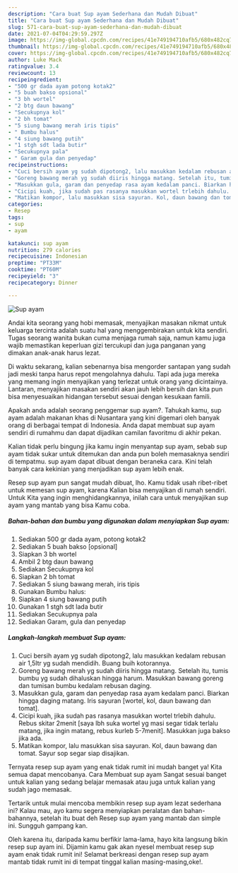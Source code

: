 ```yaml
---
description: "Cara buat Sup ayam Sederhana dan Mudah Dibuat"
title: "Cara buat Sup ayam Sederhana dan Mudah Dibuat"
slug: 571-cara-buat-sup-ayam-sederhana-dan-mudah-dibuat
date: 2021-07-04T04:29:59.297Z
image: https://img-global.cpcdn.com/recipes/41e749194710afb5/680x482cq70/sup-ayam-foto-resep-utama.jpg
thumbnail: https://img-global.cpcdn.com/recipes/41e749194710afb5/680x482cq70/sup-ayam-foto-resep-utama.jpg
cover: https://img-global.cpcdn.com/recipes/41e749194710afb5/680x482cq70/sup-ayam-foto-resep-utama.jpg
author: Luke Mack
ratingvalue: 3.4
reviewcount: 13
recipeingredient:
- "500 gr dada ayam potong kotak2"
- "5 buah bakso opsional"
- "3 bh wortel"
- "2 btg daun bawang"
- "Secukupnya kol"
- "2 bh tomat"
- "5 siung bawang merah iris tipis"
- " Bumbu halus"
- "4 siung bawang putih"
- "1 stgh sdt lada butir"
- "Secukupnya pala"
- " Garam gula dan penyedap"
recipeinstructions:
- "Cuci bersih ayam yg sudah dipotong2, lalu masukkan kedalam rebusan air 1,5ltr yg sudah mendidih. Buang buih kotorannya."
- "Goreng bawang merah yg sudah diiris hingga matang. Setelah itu, tumis bumbu yg sudah dihaluskan hingga harum. Masukkan bawang goreng dan tumisan bumbu kedalam rebusan daging."
- "Masukkan gula, garam dan penyedap rasa ayam kedalam panci. Biarkan hingga daging matang. Iris sayuran [wortel, kol, daun bawang dan tomat]."
- "Cicipi kuah, jika sudah pas rasanya masukkan wortel trlebih dahulu. Rebus skitar 2menit [saya lbh suka wortel yg masi segar tidak terlalu matang, jika ingin matang, rebus kurleb 5-7menit]. Masukkan juga bakso jika ada."
- "Matikan kompor, lalu masukkan sisa sayuran. Kol, daun bawang dan tomat. Sayur sop segar siap disajikan."
categories:
- Resep
tags:
- sup
- ayam

katakunci: sup ayam 
nutrition: 279 calories
recipecuisine: Indonesian
preptime: "PT33M"
cooktime: "PT60M"
recipeyield: "3"
recipecategory: Dinner

---
```



![Sup ayam](https://img-global.cpcdn.com/recipes/41e749194710afb5/680x482cq70/sup-ayam-foto-resep-utama.jpg)

Andai kita seorang yang hobi memasak, menyajikan masakan nikmat untuk keluarga tercinta adalah suatu hal yang menggembirakan untuk kita sendiri. Tugas seorang  wanita bukan cuma menjaga rumah saja, namun kamu juga wajib memastikan keperluan gizi tercukupi dan juga panganan yang dimakan anak-anak harus lezat.

Di waktu  sekarang, kalian sebenarnya bisa mengorder santapan yang sudah jadi meski tanpa harus repot mengolahnya dahulu. Tapi ada juga mereka yang memang ingin menyajikan yang terlezat untuk orang yang dicintainya. Lantaran, menyajikan masakan sendiri akan jauh lebih bersih dan kita pun bisa menyesuaikan hidangan tersebut sesuai dengan kesukaan famili. 



Apakah anda adalah seorang penggemar sup ayam?. Tahukah kamu, sup ayam adalah makanan khas di Nusantara yang kini digemari oleh banyak orang di berbagai tempat di Indonesia. Anda dapat membuat sup ayam sendiri di rumahmu dan dapat dijadikan camilan favoritmu di akhir pekan.

Kalian tidak perlu bingung jika kamu ingin menyantap sup ayam, sebab sup ayam tidak sukar untuk ditemukan dan anda pun boleh memasaknya sendiri di tempatmu. sup ayam dapat dibuat dengan beraneka cara. Kini telah banyak cara kekinian yang menjadikan sup ayam lebih enak.

Resep sup ayam pun sangat mudah dibuat, lho. Kamu tidak usah ribet-ribet untuk memesan sup ayam, karena Kalian bisa menyajikan di rumah sendiri. Untuk Kita yang ingin menghidangkannya, inilah cara untuk menyajikan sup ayam yang mantab yang bisa Kamu coba.

<!--inarticleads1-->

##### Bahan-bahan dan bumbu yang digunakan dalam menyiapkan Sup ayam:

1. Sediakan 500 gr dada ayam, potong kotak2
1. Sediakan 5 buah bakso [opsional]
1. Siapkan 3 bh wortel
1. Ambil 2 btg daun bawang
1. Sediakan Secukupnya kol
1. Siapkan 2 bh tomat
1. Sediakan 5 siung bawang merah, iris tipis
1. Gunakan  Bumbu halus:
1. Siapkan 4 siung bawang putih
1. Gunakan 1 stgh sdt lada butir
1. Sediakan Secukupnya pala
1. Sediakan  Garam, gula dan penyedap




<!--inarticleads2-->

##### Langkah-langkah membuat Sup ayam:

1. Cuci bersih ayam yg sudah dipotong2, lalu masukkan kedalam rebusan air 1,5ltr yg sudah mendidih. Buang buih kotorannya.
1. Goreng bawang merah yg sudah diiris hingga matang. Setelah itu, tumis bumbu yg sudah dihaluskan hingga harum. Masukkan bawang goreng dan tumisan bumbu kedalam rebusan daging.
1. Masukkan gula, garam dan penyedap rasa ayam kedalam panci. Biarkan hingga daging matang. Iris sayuran [wortel, kol, daun bawang dan tomat].
1. Cicipi kuah, jika sudah pas rasanya masukkan wortel trlebih dahulu. Rebus skitar 2menit [saya lbh suka wortel yg masi segar tidak terlalu matang, jika ingin matang, rebus kurleb 5-7menit]. Masukkan juga bakso jika ada.
1. Matikan kompor, lalu masukkan sisa sayuran. Kol, daun bawang dan tomat. Sayur sop segar siap disajikan.




Ternyata resep sup ayam yang enak tidak rumit ini mudah banget ya! Kita semua dapat mencobanya. Cara Membuat sup ayam Sangat sesuai banget untuk kalian yang sedang belajar memasak atau juga untuk kalian yang sudah jago memasak.

Tertarik untuk mulai mencoba membikin resep sup ayam lezat sederhana ini? Kalau mau, ayo kamu segera menyiapkan peralatan dan bahan-bahannya, setelah itu buat deh Resep sup ayam yang mantab dan simple ini. Sungguh gampang kan. 

Oleh karena itu, daripada kamu berfikir lama-lama, hayo kita langsung bikin resep sup ayam ini. Dijamin kamu gak akan nyesel membuat resep sup ayam enak tidak rumit ini! Selamat berkreasi dengan resep sup ayam mantab tidak rumit ini di tempat tinggal kalian masing-masing,oke!.

